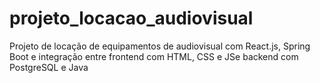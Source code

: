 # projeto_locacao_audiovisual
 Projeto de locação de equipamentos de audiovisual com React.js, Spring Boot e integração entre frontend com HTML, CSS e JSe backend com PostgreSQL e Java
